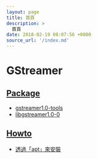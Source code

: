 ```yaml
---
layout: page
title: 首頁
description: >
  首頁
date: 2018-02-19 08:07:56 +0800
source_url: '/index.md'
---
```



# GStreamer


## [Package](read/subject/package)

* [gstreamer1.0-tools](read/subject/package/binary-package/gstreamer1.0-tools)
* [libgstreamer1.0-0](read/subject/package/binary-package/libgstreamer1.0-0)


## [Howto](read/howto)

* [透過「apt」來安裝](read/howto/install/install-from-apt)

